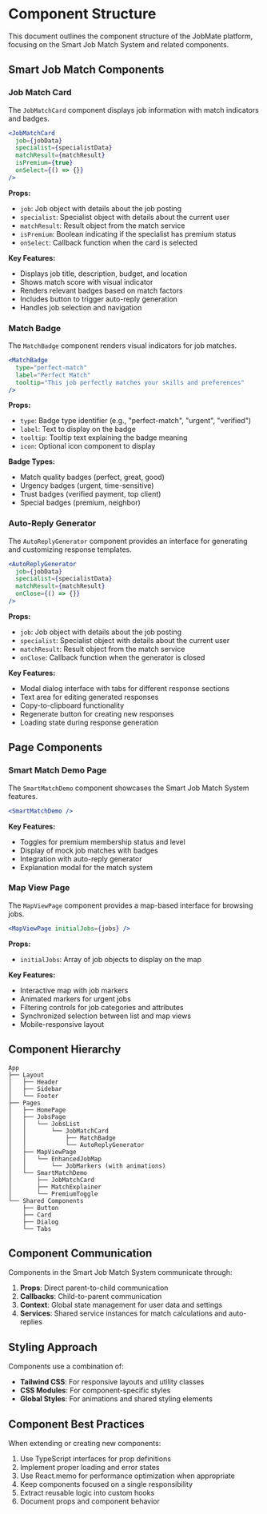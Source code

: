 # Component Structure

This document outlines the component structure of the JobMate platform, focusing on the Smart Job Match System and related components.

## Smart Job Match Components

### Job Match Card

The `JobMatchCard` component displays job information with match indicators and badges.

```jsx
<JobMatchCard
  job={jobData}
  specialist={specialistData}
  matchResult={matchResult}
  isPremium={true}
  onSelect={() => {}}
/>
```

**Props:**
- `job`: Job object with details about the job posting
- `specialist`: Specialist object with details about the current user
- `matchResult`: Result object from the match service
- `isPremium`: Boolean indicating if the specialist has premium status
- `onSelect`: Callback function when the card is selected

**Key Features:**
- Displays job title, description, budget, and location
- Shows match score with visual indicator
- Renders relevant badges based on match factors
- Includes button to trigger auto-reply generation
- Handles job selection and navigation

### Match Badge

The `MatchBadge` component renders visual indicators for job matches.

```jsx
<MatchBadge
  type="perfect-match"
  label="Perfect Match"
  tooltip="This job perfectly matches your skills and preferences"
/>
```

**Props:**
- `type`: Badge type identifier (e.g., "perfect-match", "urgent", "verified")
- `label`: Text to display on the badge
- `tooltip`: Tooltip text explaining the badge meaning
- `icon`: Optional icon component to display

**Badge Types:**
- Match quality badges (perfect, great, good)
- Urgency badges (urgent, time-sensitive)
- Trust badges (verified payment, top client)
- Special badges (premium, neighbor)

### Auto-Reply Generator

The `AutoReplyGenerator` component provides an interface for generating and customizing response templates.

```jsx
<AutoReplyGenerator
  job={jobData}
  specialist={specialistData}
  matchResult={matchResult}
  onClose={() => {}}
/>
```

**Props:**
- `job`: Job object with details about the job posting
- `specialist`: Specialist object with details about the current user
- `matchResult`: Result object from the match service
- `onClose`: Callback function when the generator is closed

**Key Features:**
- Modal dialog interface with tabs for different response sections
- Text area for editing generated responses
- Copy-to-clipboard functionality
- Regenerate button for creating new responses
- Loading state during response generation

## Page Components

### Smart Match Demo Page

The `SmartMatchDemo` component showcases the Smart Job Match System features.

```jsx
<SmartMatchDemo />
```

**Key Features:**
- Toggles for premium membership status and level
- Display of mock job matches with badges
- Integration with auto-reply generator
- Explanation modal for the match system

### Map View Page

The `MapViewPage` component provides a map-based interface for browsing jobs.

```jsx
<MapViewPage initialJobs={jobs} />
```

**Props:**
- `initialJobs`: Array of job objects to display on the map

**Key Features:**
- Interactive map with job markers
- Animated markers for urgent jobs
- Filtering controls for job categories and attributes
- Synchronized selection between list and map views
- Mobile-responsive layout

## Component Hierarchy

```
App
├── Layout
│   ├── Header
│   ├── Sidebar
│   └── Footer
├── Pages
│   ├── HomePage
│   ├── JobsPage
│   │   └── JobsList
│   │       └── JobMatchCard
│   │           ├── MatchBadge
│   │           └── AutoReplyGenerator
│   ├── MapViewPage
│   │   └── EnhancedJobMap
│   │       └── JobMarkers (with animations)
│   └── SmartMatchDemo
│       ├── JobMatchCard
│       ├── MatchExplainer
│       └── PremiumToggle
└── Shared Components
    ├── Button
    ├── Card
    ├── Dialog
    └── Tabs
```

## Component Communication

Components in the Smart Job Match System communicate through:

1. **Props**: Direct parent-to-child communication
2. **Callbacks**: Child-to-parent communication
3. **Context**: Global state management for user data and settings
4. **Services**: Shared service instances for match calculations and auto-replies

## Styling Approach

Components use a combination of:

- **Tailwind CSS**: For responsive layouts and utility classes
- **CSS Modules**: For component-specific styles
- **Global Styles**: For animations and shared styling elements

## Component Best Practices

When extending or creating new components:

1. Use TypeScript interfaces for prop definitions
2. Implement proper loading and error states
3. Use React.memo for performance optimization when appropriate
4. Keep components focused on a single responsibility
5. Extract reusable logic into custom hooks
6. Document props and component behavior
